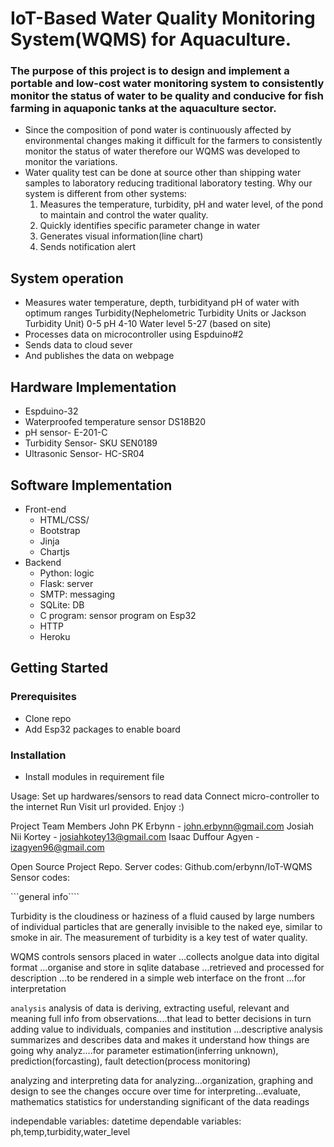 # IoT-Based Water Quality Monitoring System(WQMS) for Aquaculture.



### The purpose of this project is to design and implement a portable and low-cost water monitoring system to consistently monitor the status of water to be quality and conducive for fish farming in aquaponic tanks at the aquaculture sector.

- Since the composition of pond water is continuously affected by environmental changes making it difficult for the farmers to consistently monitor the status of water therefore our WQMS was developed to monitor the variations.
- Water quality test can be done at source other than shipping water samples to laboratory reducing traditional laboratory testing.
Why our system is different from other systems:
    1. Measures the temperature, turbidity, pH and water level, of the pond to maintain and control the water quality.
    2. Quickly identifies specific parameter change in water
    3. Generates visual information(line chart)
    4. Sends notification alert

## System operation
- Measures water temperature, depth, turbidityand pH of water with optimum ranges
            Turbidity(Nephelometric Turbidity Units or Jackson Turbidity Unit) 0-5
            pH  4-10
            Water level 5-27 (based on site)
- Processes data on microcontroller using Espduino#2 
- Sends data to cloud sever 
- And publishes the data on webpage 

## Hardware Implementation
- Espduino-32
- Waterproofed temperature sensor DS18B20
- pH sensor- E-201-C
- Turbidity Sensor- SKU SEN0189
- Ultrasonic Sensor- HC-SR04

## Software Implementation
- Front-end
    - HTML/CSS/ 
    - Bootstrap
    - Jinja
    - Chartjs
- Backend
    - Python: logic
    - Flask: server
    - SMTP: messaging 
    - SQLite: DB
    - C program: sensor program on Esp32
    - HTTP
    - Heroku
   
   
 ## Getting Started
 ### Prerequisites
 - Clone repo
 - Add Esp32 packages to enable board   
 
 ### Installation
 - Install modules in requirement file 





Usage:
    Set up hardwares/sensors to read data
    Connect micro-controller to the internet
    Run <python app.py>
    Visit url provided. Enjoy :)



Project Team Members
    John PK Erbynn  - john.erbynn@gmail.com
    Josiah Nii Kortey - josiahkotey13@gmail.com
    Isaac Duffour Agyen - izagyen96@gmail.com


Open Source Project Repo.
    Server codes: Github.com/erbynn/IoT-WQMS
    Sensor codes: 










```general info````

Turbidity is the cloudiness or haziness of a fluid caused by large numbers of individual particles that are generally invisible to the naked eye, similar to smoke in air. The measurement of turbidity is a key test of water quality.

 
 WQMS controls sensors placed in water
 ...collects anolgue data into digital format
 ...organise and store in sqlite database
 ...retrieved and processed for description
 ...to be rendered in a simple web interface on the front
 ...for interpretation


`````analysis`````
analysis of data is deriving, extracting useful, relevant and meaning full info from observations....that lead to better decisions in turn adding value to individuals, companies and institution
...descriptive analysis summarizes and describes data and makes it understand how things are going
why analyz....for parameter estimation(inferring unknown), prediction(forcasting), fault detection(process monitoring)

analyzing and interpreting data
for analyzing...organization, graphing and design to see the changes occure over time
for interpreting...evaluate, mathematics statistics for understanding significant of the data readings

independable variables: datetime
dependable variables: ph,temp,turbidity,water_level



